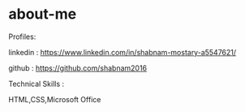 # about-me
Profiles:

linkedin : https://www.linkedin.com/in/shabnam-mostary-a5547621/

github :   https://github.com/shabnam2016

Technical Skills :

HTML,CSS,Microsoft Office